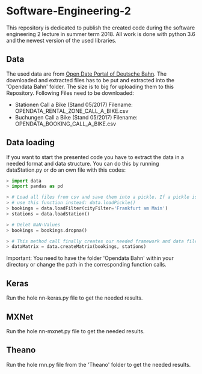 # Software-Engineering-2

This repository is dedicated to publish the created code during the software engineering 2 lecture in summer term 2018. 
All work is done with python 3.6 and the newest version of the used libraries.

## Data
The used data are from [Open Date Portal of Deutsche Bahn](http://data.deutschebahn.com/dataset/data-call-a-bike). 
The downloaded and extracted files has to be put and extracted into the 'Opendata Bahn' folder. 
The size is to big for uploading them to this Repository.
Following Files need to be downloaded:

- Stationen Call a Bike (Stand 05/2017)  Filename: OPENDATA_RENTAL_ZONE_CALL_A_BIKE.csv
- Buchungen Call a Bike (Stand 05/2017)  Filename: OPENDATA_BOOKING_CALL_A_BIKE.csv


## Data loading
If you want to start the presented code you have to extract the data in a needed format and data structure. 
You can do this by running dataStation.py or do an own file with this codes:

```python
> import data
> import pandas as pd

> # Load all files from csv and save them into a pickle. If a pickle is already existing
> # use this function instead: data.loadPickle()
> bookings = data.loadFilter(cityFilter='Frankfurt am Main')
> stations = data.loadStation()

> # Delet NaN-Values
> bookings = bookings.dropna()

> # This method call finally creates our needed framework and data files for further working.
> dataMatrix = data.createMatrix(bookings, stations)

```

Important: You need to have the folder 'Opendata Bahn' within your directory or change the path in the corresponding function calls.


## Keras
Run the hole nn-keras.py file to get the needed results.

## MXNet
Run the hole nn-mxnet.py file to get the needed results. 

## Theano
Run the hole rnn.py file from the 'Theano' folder to get the needed results.
